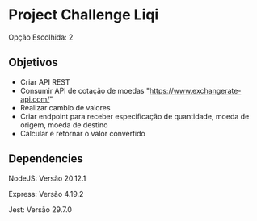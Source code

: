 # Project Challenge Liqi

Opção Escolhida: 2

## Objetivos

- Criar API REST
- Consumir API de cotação de moedas "https://www.exchangerate-api.com/"
- Realizar cambio de valores
- Criar endpoint para receber especificação de quantidade, moeda de origem, moeda de destino
- Calcular e retornar o valor convertido

## Dependencies

NodeJS: Versão 20.12.1

Express: Versão 4.19.2

Jest: Versão 29.7.0